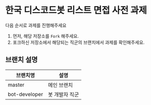 # 한국 디스코드봇 리스트 면접 사전 과제

다음 순서로 과제를 진행해주세요

1. 먼저, 해당 저장소를 `Fork` 해주세요.
2. 포크하신 저장소에서 해당되는 직군의 브랜치에서 과제를 확인해주세요.

## 브랜치 설명

| 브랜치명 | 설명 |
|--------|-----|
| master | 메인 브랜치 |
| bot-developer | 봇 개발자 직군 |
